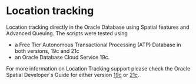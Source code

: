 # Location tracking

Location tracking directly in the Oracle Database using Spatial features and Advanced Queuing.
The scripts were tested using
- a Free Tier Autonomous Transactional Processing (ATP) Database in both versions, 19c and 21c
- an Oracle Database Cloud Service 19c.

For more information on Location Tracking support please check the Oracle Spatial Developer´s Guide for either version [19c](https://docs.oracle.com/en/database/oracle/oracle-database/19/spatl/location-tracking-server-concepts.html) or [21c](https://docs.oracle.com/en/database/oracle/oracle-database/21/spatl/location-tracking-server-concepts.html).
